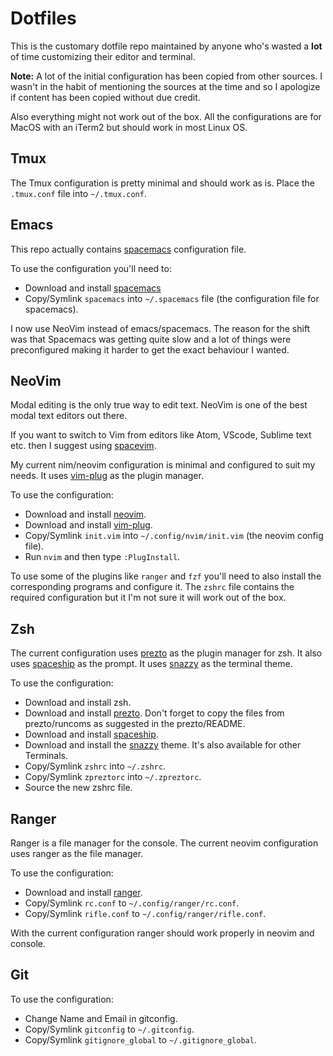 # Dotfiles

This is the customary dotfile repo maintained by anyone who's wasted a
**lot** of time customizing their editor and terminal.

**Note:** A lot of the initial configuration has been copied from other sources.
I wasn't in the habit of mentioning the sources at the time and so I apologize
if content has been copied without due credit.

Also everything might not work out of the box. All the configurations are
for MacOS with an iTerm2 but should work in most Linux OS.

## Tmux

The Tmux configuration is pretty minimal and should work as is.
Place the `.tmux.conf` file into `~/.tmux.conf`.

## Emacs

This repo actually contains [spacemacs](http://spacemacs.org/) configuration
file.

To use the configuration you'll need to:

- Download and install [spacemacs](http://spacemacs.org/)
- Copy/Symlink `spacemacs` into `~/.spacemacs` file (the configuration file
for spacemacs).

I now use NeoVim instead of emacs/spacemacs. The reason for the shift was that
Spacemacs was getting quite slow and a lot of things were preconfigured making
it harder to get the exact behaviour I wanted.

## NeoVim

Modal editing is the only true way to edit text. NeoVim is one of the best
modal text editors out there.

If you want to switch to Vim from editors like Atom, VScode, Sublime text etc.
then I suggest using [spacevim](https://spacevim.org/).

My current nim/neovim configuration is minimal and configured to suit my needs.
It uses [vim-plug](https://github.com/junegunn/vim-plug) as the plugin manager.

To use the configuration:

- Download and install [neovim](https://neovim.io/).
- Download and install [vim-plug](https://github.com/junegunn/vim-plug).
- Copy/Symlink `init.vim` into `~/.config/nvim/init.vim` (the neovim config file).
- Run `nvim` and then type `:PlugInstall`.

To use some of the plugins like `ranger` and `fzf` you'll need to also install
the corresponding programs and configure it. The `zshrc` file contains the
required configuration but it I'm not sure it will work out of the box.

## Zsh

The current configuration uses [prezto](https://github.com/sorin-ionescu/prezto)
as the plugin manager for zsh. It also uses [spaceship](https://github.com/denysdovhan/spaceship-prompt)
as the prompt. It uses [snazzy](https://github.com/sindresorhus/iterm2-snazzy)
as the terminal theme.

To use the configuration:

- Download and install zsh.
- Download and install [prezto](https://github.com/sorin-ionescu/prezto). Don't
forget to copy the files from prezto/runcoms as suggested in the prezto/README.
- Download and install [spaceship](https://github.com/denysdovhan/spaceship-prompt).
- Download and install the [snazzy](https://github.com/sindresorhus/iterm2-snazzy)
theme. It's also available for other Terminals.
- Copy/Symlink `zshrc` into `~/.zshrc`.
- Copy/Symlink `zpreztorc` into `~/.zpreztorc`.
- Source the new zshrc file.

## Ranger

Ranger is a file manager for the console. The current neovim
configuration uses ranger as the file manager.

To use the configuration:

- Download and install [ranger](https://ranger.github.io/ranger-stable.tar.gz).
- Copy/Symlink `rc.conf` to `~/.config/ranger/rc.conf`.
- Copy/Symlink `rifle.conf` to `~/.config/ranger/rifle.conf`.

With the current configuration ranger should work properly in neovim and
console.

## Git

To use the configuration:

- Change Name and Email in gitconfig.
- Copy/Symlink `gitconfig` to `~/.gitconfig`.
- Copy/Symlink `gitignore_global` to `~/.gitignore_global`.
